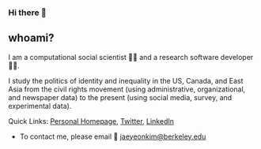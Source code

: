 
### Hi there 👋

## whoami?

I am a computational social scientist :man_scientist: and a research software developer :man_technologist:.

I study the politics of identity and inequality in the US, Canada, and East Asia from the civil rights movement (using administrative, organizational, and newspaper data) to the present (using social media, survey, and experimental data). 

Quick Links: [Personal Homepage](https://jaeyk.github.io/), [Twitter](https://twitter.com/JaeJaeykim2), [LinkedIn](https://www.linkedin.com/in/jae-yeon-kim/)

- To contact me, please email :postbox: jaeyeonkim@berkeley.edu 
